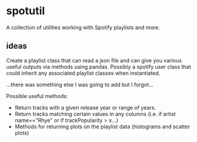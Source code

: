 # spotutil
A collection of utilities working with Spotify playlists and more.

## ideas

Create a playlist class that can read a json file and can give you various useful outputs via methods using pandas. Possibly a spotify user class that could inherit any associated playlist classes when instantiated.

...there was something else I was going to add but I forgot...

Possible useful methods:
- Return tracks with a given release year or range of years.
- Return tracks matching certain values in any columns (i.e. if artist name=="Rhye" or if trackPopularity > x...)
- Methods for returning plots on the playlist data (histograms and scatter plots)
